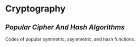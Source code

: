 # Cryptography
## _Popular Cipher And Hash Algorithms_

Codes of popular symmetric, asymmetric, and hash functions.
